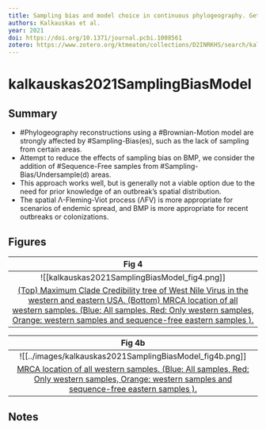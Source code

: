 ```yaml
---
title: Sampling bias and model choice in continuous phylogeography. Getting lost on a random walk
authors: Kalkauskas et al.
year: 2021
doi: https://doi.org/10.1371/journal.pcbi.1008561
zotero: https://www.zotero.org/ktmeaton/collections/D2INRKHS/search/kalkauskas%202021/titleCreatorYear
---
```


# kalkauskas2021SamplingBiasModel

## Summary

- #Phylogeography  reconstructions using a #Brownian-Motion model are strongly affected by #Sampling-Bias(es), such as the lack of sampling from certain areas.
- Attempt to reduce the effects of sampling bias on BMP, we consider the addition of #Sequence-Free samples from #Sampling-Bias/Undersample(d) areas.
- This approach works well, but is generally not a viable option due to the need for prior knowledge of an outbreak’s spatial distribution.
- The spatial Λ-Fleming-Viot process (ΛFV) is more appropriate for scenarios of endemic spread, and BMP is more appropriate for recent outbreaks or colonizations.

## Figures

|    Fig 4                                       |
|:--------------------------------------------:|
| ![[kalkauskas2021SamplingBiasModel_fig4.png]] |
| [(Top) Maximum Clade Credibility tree of West Nile Virus in the western and eastern USA. (Bottom) MRCA location of all western samples. (Blue: All samples, Red: Only western samples, Orange: western samples and sequence-free eastern samples ).](kalkauskas2021SamplingBiasModel) |

|    Fig 4b                                       |
|:--------------------------------------------:|
| ![[../images/kalkauskas2021SamplingBiasModel_fig4b.png]] |
| [MRCA location of all western samples. (Blue: All samples, Red: Only western samples, Orange: western samples and sequence-free eastern samples ).](kalkauskas2021SamplingBiasModel) |

## Notes
